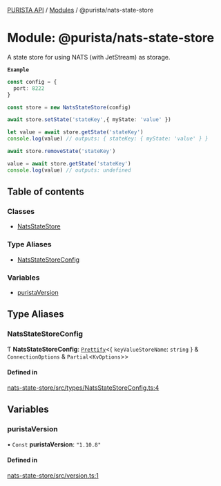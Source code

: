 [PURISTA API](../README.md) / [Modules](../modules.md) / @purista/nats-state-store

# Module: @purista/nats-state-store

A state store for using NATS (with JetStream) as storage.

**`Example`**

```typescript
const config = {
  port: 8222
}

const store = new NatsStateStore(config)

await store.setState('stateKey',{ myState: 'value' })

let value = await store.getState('stateKey')
console.log(value) // outputs: { stateKey: { myState: 'value' } }

await store.removeState('stateKey')

value = await store.getState('stateKey')
console.log(value) // outputs: undefined

```

## Table of contents

### Classes

- [NatsStateStore](../classes/purista_nats_state_store.NatsStateStore.md)

### Type Aliases

- [NatsStateStoreConfig](purista_nats_state_store.md#natsstatestoreconfig)

### Variables

- [puristaVersion](purista_nats_state_store.md#puristaversion)

## Type Aliases

### NatsStateStoreConfig

Ƭ **NatsStateStoreConfig**: [`Prettify`](purista_core.md#prettify)\<\{ `keyValueStoreName`: `string`  } & `ConnectionOptions` & `Partial`\<`KvOptions`\>\>

#### Defined in

[nats-state-store/src/types/NatsStateStoreConfig.ts:4](https://github.com/puristajs/purista/blob/master/packages/nats-state-store/src/types/NatsStateStoreConfig.ts#L4)

## Variables

### puristaVersion

• `Const` **puristaVersion**: ``"1.10.8"``

#### Defined in

[nats-state-store/src/version.ts:1](https://github.com/puristajs/purista/blob/master/packages/nats-state-store/src/version.ts#L1)
